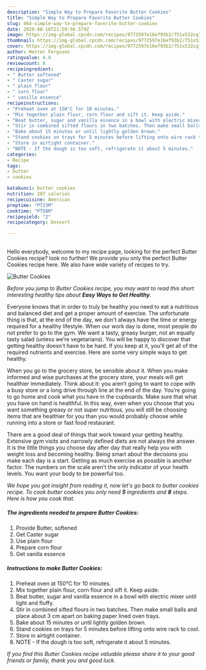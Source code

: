 ```yaml
---
description: "Simple Way to Prepare Favorite Butter Cookies"
title: "Simple Way to Prepare Favorite Butter Cookies"
slug: 464-simple-way-to-prepare-favorite-butter-cookies
date: 2020-08-16T21:59:56.579Z
image: https://img-global.cpcdn.com/recipes/9772597e16ef93b2/751x532cq70/butter-cookies-recipe-main-photo.jpg
thumbnail: https://img-global.cpcdn.com/recipes/9772597e16ef93b2/751x532cq70/butter-cookies-recipe-main-photo.jpg
cover: https://img-global.cpcdn.com/recipes/9772597e16ef93b2/751x532cq70/butter-cookies-recipe-main-photo.jpg
author: Hester Ferguson
ratingvalue: 4.9
reviewcount: 8
recipeingredient:
- " Butter softened"
- " Caster sugar"
- " plain flour"
- " corn flour"
- " vanilla essence"
recipeinstructions:
- "Preheat oven at 150°C for 10 minutes."
- "Mix together plain flour, corn flour and sift it. Keep aside."
- "Beat butter, sugar and vanilla essence in a bowl with electric mixer until light and fluffy."
- "Stir in combined sifted flours in two batches. Then make small balls and place about 3 cm apart on baking paper lined oven trays."
- "Bake about 15 minutes or until lightly golden brown."
- "Stand cookies on trays for 5 minutes before lifting onto wire rack to cool."
- "Store in airtight container."
- "NOTE - If the dough is too soft, refrigerate it about 5 minutes."
categories:
- Recipe
tags:
- butter
- cookies

katakunci: butter cookies 
nutrition: 287 calories
recipecuisine: American
preptime: "PT23M"
cooktime: "PT58M"
recipeyield: "2"
recipecategory: Dessert

---
```

<br>
Hello everybody, welcome to my recipe page, looking for the perfect Butter Cookies recipe? look no further! We provide you only the perfect Butter Cookies recipe here. We also have wide variety of recipes to try.
<br>


![Butter Cookies](https://img-global.cpcdn.com/recipes/9772597e16ef93b2/751x532cq70/butter-cookies-recipe-main-photo.jpg)

<i>Before you jump to Butter Cookies recipe, you may want to read this short interesting healthy tips about <strong>Easy Ways to Get Healthy</strong>.</i>

Everyone knows that in order to truly be healthy you need to eat a nutritious and balanced diet and get a proper amount of exercise. The unfortunate thing is that, at the end of the day, we don't always have the time or energy required for a healthy lifestyle. When our work day is done, most people do not prefer to go to the gym. We want a tasty, greasy burger, not an equally tasty salad (unless we’re vegetarians). You will be happy to discover that getting healthy doesn't have to be hard. If you keep at it, you'll get all of the required nutrients and exercise. Here are some very simple ways to get healthy.

When you go to the grocery store, be sensible about it. When you make informed and wise purchases at the grocery store, your meals will get healthier immediately. Think about it: you aren’t going to want to cope with a busy store or a long drive through line at the end of the day. You’re going to go home and cook what you have in the cupboards. Make sure that what you have on hand is healthful. In this way, even when you choose that you want something greasy or not super nutritous, you will still be choosing items that are healthier for you than you would probably choose while running into a store or fast food restaurant.

There are a good deal of things that work toward your getting healthy. Extensive gym visits and narrowly defined diets are not always the answer. It is the little things you choose day after day that really help you with weight loss and becoming healthy. Being smart about the decisions you make each day is a start. Getting as much exercise as possible is another factor. The numbers on the scale aren't the only indicator of your health levels. You want your body to be powerful too. 


<i>We hope you got insight from reading it, now let's go back to butter cookies recipe. To cook butter cookies you only need <strong>5</strong> ingredients and <strong>8</strong> steps. Here is how you cook that.
</i>

##### The ingredients needed to prepare Butter Cookies:

1. Provide  Butter, softened
1. Get  Caster sugar
1. Use  plain flour
1. Prepare  corn flour
1. Get  vanilla essence


##### Instructions to make Butter Cookies:

1. Preheat oven at 150°C for 10 minutes.
1. Mix together plain flour, corn flour and sift it. Keep aside.
1. Beat butter, sugar and vanilla essence in a bowl with electric mixer until light and fluffy.
1. Stir in combined sifted flours in two batches. Then make small balls and place about 3 cm apart on baking paper lined oven trays.
1. Bake about 15 minutes or until lightly golden brown.
1. Stand cookies on trays for 5 minutes before lifting onto wire rack to cool.
1. Store in airtight container.
1. NOTE - If the dough is too soft, refrigerate it about 5 minutes.


<i>If you find this Butter Cookies recipe valuable please share it to your good friends or family, thank you and good luck.</i>
